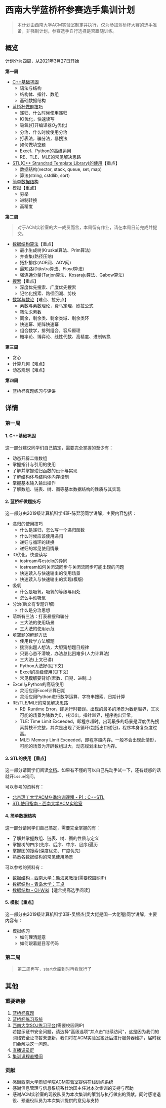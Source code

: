 <!--
 * @Author: Sunist Chan
 * @Date: 2021-03-25 14:51:11
 * @LastEditTime: 2021-04-08 17:11:15
 * @LastEditors: Sunist Chan
 * @Description: 
 * @FilePath: /2021-LQC-Trainning/docs/index.md
-->
# 西南大学蓝桥杯参赛选手集训计划 #

> 本计划由西南大学ACM实验室制定并执行，仅为参加蓝桥杯大赛的选手准备，非强制计划，参赛选手自行选择是否跟随训练。

## 概览 ##

计划分为四周，从2021年3月27日开始

**第一周**

+ [C++基础巩固](week-1/cpp-review.md)
    + 语法与结构	
    + 结构体、指针、数组
    + 基础数据结构
+ [蓝桥杯做题技巧](week-1/lqc-skills.md)
    + 递归、什么时候使用递归
    + IO优化，快速读写 
    + 吸氧(打开编译器$O_2$优化)
    + 分治、什么时候使用分治
    + 打表法，骗分法，暴搜法
    + 如何做填空题
    + Excel、Python的高级运用
    + RE、TLE、MLE的常见解决思路
+ [STL(C++ Strandrad Template Library)的使用](week-1/cpp-stl.md)【重点】
    + 数据结构(vector, stack, queue, set, map)
    + 算法(string, cstdlib, sort)
+ [简单数据结构](week-1/basic-datastructures.md)
+ [模拟](week-1/cpp-simulation.md)【重点】
    + 穷举
    + 进制转换
    + 高精度

**第二周**

> 对于ACM实验室的大一成员而言，本周留有作业，请在本周日前完成并提交。

+ [数据结构算法](week-2/datasturcture-algorithm.md)【重点】
    + 最小生成树(Kruskal算法、Prim算法)
    + 并查集(路径压缩)
    + 拓扑排序(AOE网、AOV网)
    + 最短路(Dijkstra算法、Floyd算法)
    + 强连通分量(Tarjon算法、Kosaraju算法、Gabow算法)
+ [搜索](week-2/search.md)【重点】
    + 深度优先搜索、广度优先搜索
    + 记忆化搜索、路径回溯、剪枝
+ [数学与数论](week-2/number-theory.md)【难点、拉分点】
  + 素数与素数理论，费马定理、欧拉公式
  + 筛法求素数
  + 同余，剩余类、剩余类域、剩余类环
  + 快速幂、矩阵快速幂
  + 组合数学，排列组合，容斥原理
  + 概率论、博弈论、线性代数、高精度、进制转换

**第三周**

+ 贪心
+ 计算几何【难点】
+ 动态规划【难点】

**第四周**

+ 蓝桥杯真题练习与评讲

## 详情 ##

### 第一周 ###

#### 1. C++基础巩固 ####

这一部分建议同学们自己搞定，需要完全掌握的至少有：

+ 动态开辟二维数组
+ 掌握指针与引用的使用
+ 了解并掌握递归函数的设计与实现
+ 了解结构体与结构体内存控制
+ 掌握基本输入输出操作
+ 了解数组、链表、树、图等基本数据结构的性质与其实现

#### 2. 蓝桥杯做题技巧 ####

这一部分由2019级计算机科学4班-陈羿羽同学讲解，主要内容包括：

+ 递归的使用技巧
  + 什么是递归，怎么写一个递归函数
  + 什么时候应该使用递归
  + 递归与循环的转换
  + 递归的常见使用情景
+ IO优化，快速读写 
  + iostream与cstdio的异同
  + iostream如何关闭流同步与关闭流同步可能出现的问题
  + 快速读入与快速输出的使用场景
  + 快速读入与快速输出的实现(模版)
+ 吸氧
  + 什么是吸氧，吸氧的等级与用处
  + 怎么手动吸氧
+ 分治(后文有专题详解)
  + 什么是分治思想
+ 萌新有三法：打表暴搜和骗分
  + 三大法的使用场景
  + 三大法的使用示范
+ 填空题的解题方法
  + 使用数学方法解题
  + 揣测出题人想法，大胆猜想题目规律
  + 只要心态不滑坡，办法总比困难多(人力计算法)
  + 三大法(上文已讲)
  + Python大法好(见下文)
  + Excel的高级使用(见下文)
  + 常见模版要背好(素数、日期、进制...)
+ Excel与Python的高级使用
  + 灵活应用Excel计算日期
  + 灵活应用Python进行数学运算、字符串搜索、日期计算
+ RE/TLE/MLE的常见解决思路
  + RE: Runtime Error，即运行时错误。出现的最多的场景为数组越界，其次可能的场景为除数为0，栈溢出，指针越界，程序抛出异常。
  + TLE: Time Limit Exceeded，即程序超时。出现最多的场景是深度优先搜索剪枝不完整，其次是出现了死循环(包括出口递归)，程序本身复杂度过高。
  + MLE: Memory Limit Exceeded，即程序超内存。一般不会出现此情形，可能的场景为开辟数组过大，动态规划未优化内存。

#### 3. STL的使用【重点】 ####

这一部分请同学们阅读[文档](week-1/cpp-stl.md)。如果有不懂的可以自己先动手试一下，还有疑惑的话就开`issue`询问。

可以参考的资料有：

+ [北京理工大学ACM冬季培训课程 - P1：C++STL](https://www.bilibili.com/video/BV1pE411E7RV?p=1)
+ [STL使用指南 - 西南大学ACM实验室](https://oj.swu-acm.cn/discuss/6060bf8dafcb9485aabf727f)

#### 4. 简单数据结构 ####

这一部分请同学们自己搞定，需要完全掌握的有：

+ 了解并掌握数组、链表、树、图的性质与定义
+ 掌握树的四序(先序、后序、中序、层序)遍历
+ 掌握图的搜索(深度优先、广度优先)
+ 熟悉各数据结构的常见使用场景

可以参考的资料有：

+ [数据结构 - 西南大学：熊海灵教授](http://10.128.3.6)(需要校园网IP)
+ [数据结构 - 青岛大学：王卓](https://space.bilibili.com/40323036)
+ [数据结构 - OI-Wiki](https://oi-wiki.org/ds/)【适合提高选手阅读】

#### 5. 模拟【重点】 ####

这一部分由2019级计算机科学3班-吴银杰(吴大佬是国一大佬喔)同学讲解，主要内容有：

+ 模拟练习
  + 如何理清题意
  + 如何跟着题目写代码

### 第二周 ###

> 第二周再写，start仓库到时再看就行了

## 其他 ##

### 重要链接 ###

1. [蓝桥杯真题](https://www.lanqiao.cn/courses/2786)
2. [蓝桥杯练习系统](http://lx.lanqiao.cn/problemset.page)
3. [西南大学SOJ练习平台](https://oj.swu-acm.cn)(需要校园网IP) \
   若提示证书安全问题，请选择"高级选项"并点击"继续访问"，这是因为我们的网络安全证书暂未更新，我们将在ACM实验室搬迁后进行服务器维护，届时我们会解决这一问题。
4. [直播课录屏](https://space.bilibili.com/1599858052/dynamic)
5. [集训课程直播间](https://live.bilibili.com/5184681)

### 贡献 ###

+ 感谢[西南大学商贸学院ACM实验室](https://www.swu-acm.cn/)提供在线训练系统
+ 感谢信息管理与信息系统系杜治国主任对本次集训的支持与帮助
+ 感谢ACM实验室的现役队员为本次集训的策划与执行做出的贡献，同时感谢退役、预退役队员为本次集训提供的意见与支持
